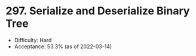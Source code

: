 # 297. Serialize and Deserialize Binary Tree
- Difficulty: Hard
- Acceptance: 53.3% (as of 2022-03-14)
